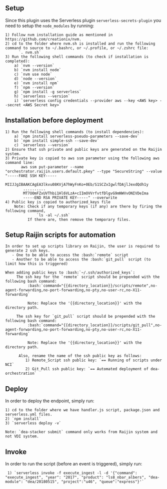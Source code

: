 ## Setup

Since this plugin uses the Serverless plugin `serverless-secrets-plugin` you need to setup the `node_modules` by running:

    1) Follow nvm installation guide as mentioned in https://github.com/creationix/nvm. 
    2) cd to the folder where nvm.sh is installed and run the following command to source to ~/.bashrc, or ~/.profile, or ~/.zshrc file:
          `. nvm.sh`
    3) Run the following shell commands (to check if installation is completed):
        a) `nvm --version`
        b) `nvm install node`
        c) `nvm use node`
        d) `node --version`
        e) `nvm install npm`
        f) `npm --version`
        g) `npm install -g serverless`
        h) `serverless --version`
        i) `serverless config credentials --provider aws --key <AWS key> --secret <AWS Secret key>`

## Installation before deployment

    1) Run the following shell commands (to install dependencies):
        a) `npm install serverless-pseudo-parameters --save-dev`
        b) `npm install simple-ssh --save-dev`
        c) `serverless --version`
    2) Ensure that ssh private and public keys are generated on the Raijin system.
    3) Private key is copied to aws ssm parameter using the following aws command line:
           aws ssm put-parameter --name "orchestrator.raijin.users.default.pkey" --type "SecureString" --value "-----FAKE SSH KEY-----
            MIIJJgIBAAKCAgEA3lkvu08KVjA7hWyFnKo+0Eb/S1SCZxIgwlfDAjlJexdQdh1y
            ..........
            MT7OOmFZxUVThbi1Hl6VLzA+cIImOVVrfvtfDlgvG9mNWVvONIVDeIma
            -----END RSA PRIVATE KEY-----" --overwrite
    4) Public key is copied to authorized_keys file
        Note: Check if any temporary keys (if any) are there by firing the following command,
                  `ls -al ~/.ssh`
              If there are, then remove the temporary files.

## Setup Raijin scripts for automation

    In order to set up scripts library on Raijin, the user is required to generate 2 ssh keys.
       - One to be able to access the :bash:`remote` script
       - Another to be able to access the :bash:`git_pull` script (to limit how this is triggered)

    When adding public keys to :bash:`~/.ssh/authorized_keys`:
         The ssh key for the `remote` script should be prepended with the following bash command:
              :bash:`command="{{directory_location}}/scripts/remote",no-agent-forwarding,no-port-forwarding,no-pty,no-user-rc,no-X11-forwarding`
              
              Note: Replace the '{{directory_location}}' with the directory path.

         The ssh key for `git_pull` script should be prepended with the following bash command:
              :bash:`command="{{directory_location}}/scripts/git_pull",no-agent-forwarding,no-port-forwarding,no-pty,no-user-rc,no-X11-forwarding`
              
              Note: Replace the '{{directory_location}}' with the directory path.
              
          Also, rename the name of the ssh public key as follows:
             1) Remote_Script ssh public key: `== Running of scripts under NCI`
             2) Git_Pull ssh public key: `== Automated deployment of dea-orchestration`

## Deploy

In order to deploy the endpoint, simply run:

    1) cd to the folder where we have handler.js script, package.json and serverless.yml files.
    2) `npm install`
    3) `serverless deploy -v`
    
    Note: `dea-stacker submit` command only works from Raijin system and not VDI system.
    
## Invoke

In order to run the script (before an event is triggered), simply run:

     1) `serverless invoke -f execute_ingest -l -d '{"command": "execute_ingest", "year": "2017", "product": "ls8_nbar_albers", "dea-module": "dea/20180515", "project":"u46", "queue":"express"}'`